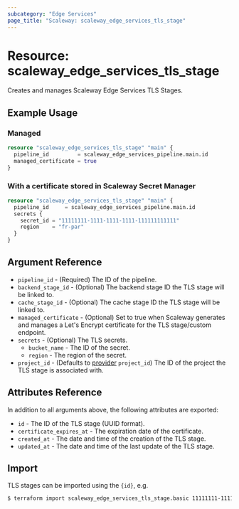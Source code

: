 ```yaml
---
subcategory: "Edge Services"
page_title: "Scaleway: scaleway_edge_services_tls_stage"
---
```


# Resource: scaleway_edge_services_tls_stage

Creates and manages Scaleway Edge Services TLS Stages.

## Example Usage

### Managed

```terraform
resource "scaleway_edge_services_tls_stage" "main" {
  pipeline_id         = scaleway_edge_services_pipeline.main.id
  managed_certificate = true
}
```

### With a certificate stored in Scaleway Secret Manager

```terraform
resource "scaleway_edge_services_tls_stage" "main" {
  pipeline_id     = scaleway_edge_services_pipeline.main.id
  secrets {
    secret_id = "11111111-1111-1111-1111-111111111111"
    region    = "fr-par"
  }
}
```

## Argument Reference

- `pipeline_id` - (Required) The ID of the pipeline.
- `backend_stage_id` - (Optional) The backend stage ID the TLS stage will be linked to.
- `cache_stage_id` - (Optional) The cache stage ID the TLS stage will be linked to.
- `managed_certificate` - (Optional) Set to true when Scaleway generates and manages a Let's Encrypt certificate for the TLS stage/custom endpoint.
- `secrets` - (Optional) The TLS secrets.
    - `bucket_name` - The ID of the secret.
    - `region` - The region of the secret.
- `project_id` - (Defaults to [provider](../index.md#project_id) `project_id`) The ID of the project the TLS stage is associated with.

## Attributes Reference

In addition to all arguments above, the following attributes are exported:

- `id` - The ID of the TLS stage (UUID format).
- `certificate_expires_at` - The expiration date of the certificate.
- `created_at` - The date and time of the creation of the TLS stage.
- `updated_at` - The date and time of the last update of the TLS stage.

## Import

TLS stages can be imported using the `{id}`, e.g.

```bash
$ terraform import scaleway_edge_services_tls_stage.basic 11111111-1111-1111-1111-111111111111
```
